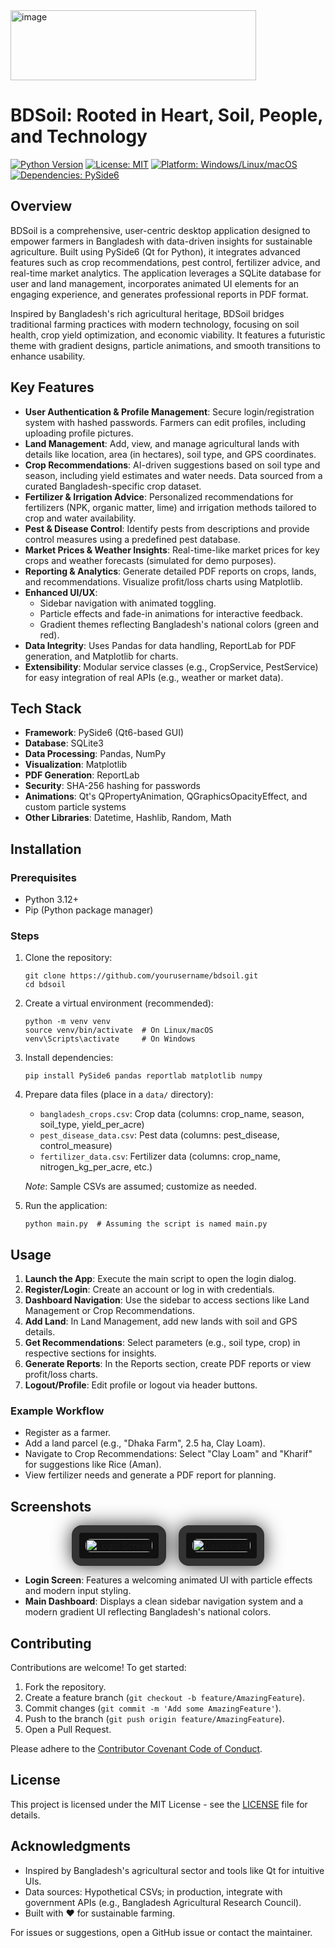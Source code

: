 <img width="393" height="112" alt="image" src="https://github.com/user-attachments/assets/54c9e498-6b2e-42ce-9331-6a78b9cf1320" />







# BDSoil: Rooted in Heart, Soil, People, and Technology

[![Python Version](https://img.shields.io/badge/python-3.13.7-blue.svg)](https://www.python.org/ftp/python/3.13.7/python-3.13.7-amd64.exe)
[![License: MIT](https://img.shields.io/badge/License-MIT-yellow.svg)](https://opensource.org/licenses/MIT)
[![Platform: Windows/Linux/macOS](https://img.shields.io/badge/platform-Windows%20%7C%20Linux%20%7C%20macOS-lightgrey.svg)](https://qt.io/)
[![Dependencies: PySide6](https://img.shields.io/badge/dependencies-PySide6-green.svg)](https://pypi.org/project/PySide6/)

## Overview

BDSoil is a comprehensive, user-centric desktop application designed to empower farmers in Bangladesh with data-driven insights for sustainable agriculture. Built using PySide6 (Qt for Python), it integrates advanced features such as crop recommendations, pest control, fertilizer advice, and real-time market analytics. The application leverages a SQLite database for user and land management, incorporates animated UI elements for an engaging experience, and generates professional reports in PDF format.

Inspired by Bangladesh's rich agricultural heritage, BDSoil bridges traditional farming practices with modern technology, focusing on soil health, crop yield optimization, and economic viability. It features a futuristic theme with gradient designs, particle animations, and smooth transitions to enhance usability.

## Key Features

- **User Authentication & Profile Management**: Secure login/registration system with hashed passwords. Farmers can edit profiles, including uploading profile pictures.
- **Land Management**: Add, view, and manage agricultural lands with details like location, area (in hectares), soil type, and GPS coordinates.
- **Crop Recommendations**: AI-driven suggestions based on soil type and season, including yield estimates and water needs. Data sourced from a curated Bangladesh-specific crop dataset.
- **Fertilizer & Irrigation Advice**: Personalized recommendations for fertilizers (NPK, organic matter, lime) and irrigation methods tailored to crop and water availability.
- **Pest & Disease Control**: Identify pests from descriptions and provide control measures using a predefined pest database.
- **Market Prices & Weather Insights**: Real-time-like market prices for key crops and weather forecasts (simulated for demo purposes).
- **Reporting & Analytics**: Generate detailed PDF reports on crops, lands, and recommendations. Visualize profit/loss charts using Matplotlib.
- **Enhanced UI/UX**: 
  - Sidebar navigation with animated toggling.
  - Particle effects and fade-in animations for interactive feedback.
  - Gradient themes reflecting Bangladesh's national colors (green and red).
- **Data Integrity**: Uses Pandas for data handling, ReportLab for PDF generation, and Matplotlib for charts.
- **Extensibility**: Modular service classes (e.g., CropService, PestService) for easy integration of real APIs (e.g., weather or market data).

## Tech Stack

- **Framework**: PySide6 (Qt6-based GUI)
- **Database**: SQLite3
- **Data Processing**: Pandas, NumPy
- **Visualization**: Matplotlib
- **PDF Generation**: ReportLab
- **Security**: SHA-256 hashing for passwords
- **Animations**: Qt's QPropertyAnimation, QGraphicsOpacityEffect, and custom particle systems
- **Other Libraries**: Datetime, Hashlib, Random, Math

## Installation

### Prerequisites
- Python 3.12+
- Pip (Python package manager)

### Steps
1. Clone the repository:
   ```
   git clone https://github.com/yourusername/bdsoil.git
   cd bdsoil
   ```

2. Create a virtual environment (recommended):
   ```
   python -m venv venv
   source venv/bin/activate  # On Linux/macOS
   venv\Scripts\activate     # On Windows
   ```

3. Install dependencies:
   ```
   pip install PySide6 pandas reportlab matplotlib numpy
   ```

4. Prepare data files (place in a `data/` directory):
   - `bangladesh_crops.csv`: Crop data (columns: crop_name, season, soil_type, yield_per_acre)
   - `pest_disease_data.csv`: Pest data (columns: pest_disease, control_measure)
   - `fertilizer_data.csv`: Fertilizer data (columns: crop_name, nitrogen_kg_per_acre, etc.)

   *Note*: Sample CSVs are assumed; customize as needed.

5. Run the application:
   ```
   python main.py  # Assuming the script is named main.py
   ```

## Usage

1. **Launch the App**: Execute the main script to open the login dialog.
2. **Register/Login**: Create an account or log in with credentials.
3. **Dashboard Navigation**: Use the sidebar to access sections like Land Management or Crop Recommendations.
4. **Add Land**: In Land Management, add new lands with soil and GPS details.
5. **Get Recommendations**: Select parameters (e.g., soil type, crop) in respective sections for insights.
6. **Generate Reports**: In the Reports section, create PDF reports or view profit/loss charts.
7. **Logout/Profile**: Edit profile or logout via header buttons.

### Example Workflow
- Register as a farmer.
- Add a land parcel (e.g., "Dhaka Farm", 2.5 ha, Clay Loam).
- Navigate to Crop Recommendations: Select "Clay Loam" and "Kharif" for suggestions like Rice (Aman).
- View fertilizer needs and generate a PDF report for planning.

<h2>Screenshots</h2>

<div style="display: flex; gap: 20px; justify-content: center; flex-wrap: wrap;">

  <!-- Monitor Frame 1 -->
  <div style="
    border: 12px solid #333;
    border-radius: 16px;
    box-shadow: 0 0 30px rgba(0,0,0,0.8);
    background: #111;
    padding: 10px;
    max-width: 420px;
  ">
    <img src="https://github.com/user-attachments/assets/37b8bfea-135b-4fc7-bf4b-add62787bc0e" alt="Login Screen" style="width: 100%; border-radius: 8px; display: block;"/>
  </div>

  <!-- Monitor Frame 2 -->
  <div style="
    border: 12px solid #333;
    border-radius: 16px;
    box-shadow: 0 0 30px rgba(0,0,0,0.8);
    background: #111;
    padding: 10px;
    max-width: 420px;
  ">
    <img src="https://github.com/user-attachments/assets/68175282-7e95-47bf-a70e-9399cd01e6de" alt="Dashboard" style="width: 100%; border-radius: 8px; display: block;"/>
  </div>

</div>

<ul>
  <li><strong>Login Screen</strong>: Features a welcoming animated UI with particle effects and modern input styling.</li>
  <li><strong>Main Dashboard</strong>: Displays a clean sidebar navigation system and a modern gradient UI reflecting Bangladesh's national colors.</li>
</ul>

## Contributing

Contributions are welcome! To get started:
1. Fork the repository.
2. Create a feature branch (`git checkout -b feature/AmazingFeature`).
3. Commit changes (`git commit -m 'Add some AmazingFeature'`).
4. Push to the branch (`git push origin feature/AmazingFeature`).
5. Open a Pull Request.

Please adhere to the [Contributor Covenant Code of Conduct](https://www.contributor-covenant.org/).

## License

This project is licensed under the MIT License - see the [LICENSE](LICENSE) file for details.

## Acknowledgments

- Inspired by Bangladesh's agricultural sector and tools like Qt for intuitive UIs.
- Data sources: Hypothetical CSVs; in production, integrate with government APIs (e.g., Bangladesh Agricultural Research Council).
- Built with ❤️ for sustainable farming.

For issues or suggestions, open a GitHub issue or contact the maintainer.
